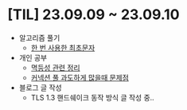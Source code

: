 # [TIL] 23.09.09 ~ 23.09.10

* 알고리즘 풀기
  * [한 번 사용한 최초문자](../java_algorithm/inflearn_algorithm_lecture/src/hashing_and_parsing/한번_사용한_최초문자/Solution.java)
* 개인 공부
  * [멱등성 관련 정리](../web_study/idempotent.md)
  * [커넥션 풀 과도하게 많을때 문제점](../sql/connection_pool.md)
* 블로그 글 작성
  * TLS 1.3 핸드쉐이크 동작 방식 글 작성 중..